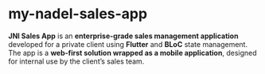 # my-nadel-sales-app
**JNI Sales App** is an **enterprise-grade sales management application** developed for a private client using **Flutter** and **BLoC** state management.   The app is a **web-first solution wrapped as a mobile application**, designed for internal use by the client’s sales team. 
